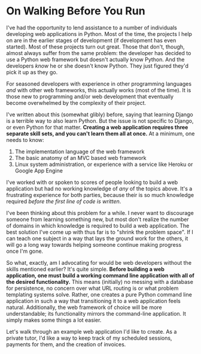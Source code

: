 # On Walking Before You Run

I've had the opportunity to lend assistance to a number of individuals
developing web applications in Python. Most of the time, the projects I help on 
are in the earlier stages of development (if development has even started). Most
of these projects turn out great. Those that don't, though, almost always suffer
from the same problem: the developer has decided to use a Python web framework but 
doesn't actually know Python. And the developers *know* he or she doesn't know
Python. They just figured they'd pick it up as they go.

For seasoned developers with experience in other programming languages *and*
with other web frameworks, this actually works (most of the time). It is those
new to programming and/or web development that eventually become overwhelmed by
the complexity of their project.

I've written about this (somewhat glibly) before, saying that learning Django is
a terrible way to also learn Python. But the issue is not specific to Django, or
even Python for that matter. **Creating a web application requires
three separate skill sets, and you can't learn them all at once.** At a minimum,
one needs to know:

1. The implementation language of the web framework
1. The basic anatomy of an MVC based web framework
1. Linux system administration, or experience with a service like Heroku or Google App Engine

I've worked with or spoken to scores of people looking to build a web
application but had no working knowledge of *any* of the topics above.
It's a frustrating experience for both parties, because their is so much
knowledge required *before the first line of code is written*.

I've been thinking about this problem for a while. I never want to discourage
someone from learning something new, but most don't realize the number of
domains in which knowledge is required to build a web application. The best
solution I've come up with thus far is to "shrink the problem space". If I can
teach one subject in a way that lays the ground work for the others, it will go
a long way towards helping someone continue making progress once I'm gone.

So what, exactly, am I advocating for would be web developers without 
the skills mentioned earlier? It's quite simple. **Before building a web application, one must build a working command line application with all of the desired functionality.** 
This means (initially) no messing with a database for persistence, 
no concern over what URL routing is or what problem templating systems 
solve.  Rather, one creates a pure Python
command line application in such a way that transitioning it to a web
application feels natural. Additionally, the web framework of choice will be
more understandable; its functionality mirrors the command-line application.
It simply makes some things a lot easier.

Let's walk through an example web application I'd like to create. As a private
tutor, I'd like a way to keep track of my scheduled sessions, payments for them,
and the creation of invoices.
